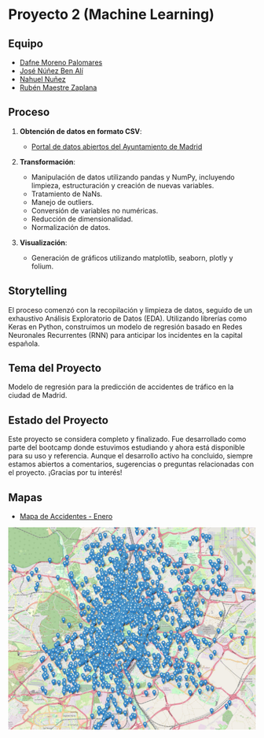 # Proyecto 2 (Machine Learning)

## Equipo
- [Dafne Moreno Palomares](https://www.linkedin.com/in/dafne-moreno-palomares-86a30526b/)
- [José Núñez Ben Alí](https://www.linkedin.com/in/jose-nunez-ben-ali/)
- [Nahuel Nuñez](https://www.linkedin.com/in/nahuel-nunez-)
- [Rubén Maestre Zaplana](https://www.linkedin.com/in/rubenmaestrezaplana/)

## Proceso

1. **Obtención de datos en formato CSV**:
    - [Portal de datos abiertos del Ayuntamiento de Madrid](https://datos.madrid.es/portal/site/egob/menuitem.c05c1f754a33a9fbe4b2e4b284f1a5a0/?vgnextoid=7c2843010d9c3610VgnVCM2000001f4a900aRCRD&vgnextchannel=374512b9ace9f310VgnVCM100000171f5a0aRCRD&vgnextfmt=default)

2. **Transformación**:
    - Manipulación de datos utilizando pandas y NumPy, incluyendo limpieza, estructuración y creación de nuevas variables.
    - Tratamiento de NaNs.
    - Manejo de outliers.
    - Conversión de variables no numéricas.
    - Reducción de dimensionalidad.
    - Normalización de datos.

3. **Visualización**:
    - Generación de gráficos utilizando matplotlib, seaborn, plotly y folium.

## Storytelling

El proceso comenzó con la recopilación y limpieza de datos, seguido de un exhaustivo Análisis Exploratorio de Datos (EDA). Utilizando librerías como Keras en Python, construimos un modelo de regresión basado en Redes Neuronales Recurrentes (RNN) para anticipar los incidentes en la capital española.

## Tema del Proyecto

Modelo de regresión para la predicción de accidentes de tráfico en la ciudad de Madrid.

## Estado del Proyecto

Este proyecto se considera completo y finalizado. Fue desarrollado como parte del bootcamp donde estuvimos estudiando y ahora está disponible para su uso y referencia. Aunque el desarrollo activo ha concluido, siempre estamos abiertos a comentarios, sugerencias o preguntas relacionadas con el proyecto. ¡Gracias por tu interés!

## Mapas

- [Mapa de Accidentes - Enero](docs/accidentes_madrid_2024.png)

![Prueba](https://github.com/Nahuel-nunez/Proyecto-2-ML/blob/main/docs/accidentes_madrid_2024.jpg)